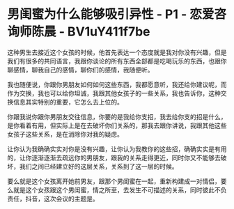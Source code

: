 # 男闺蜜为什么能够吸引异性 - P1 - 恋爱咨询师陈晨 - BV1uY411f7be

这种男生去接近这个女孩的时候，他首先表达一个态度就是我对你没有兴趣，但是我们有很多的共同语言，我跟你谈论的所有东西全部都是吃喝玩乐的东西，也跟你聊感情，聊我自己的感情，聊你们的感情，我随便听。

我也随便说，你跟你男朋友如何如何这些东西，我都愿意听，我还给你建议呢，而作为交换，我也可以给你坦诚，我跟其他女孩子的一些关系，我也告诉你，这种交换信息其实特别的重要，它怎么去上位的。

你跟我说你跟你男朋友交往信息，你要的是我给你支招，我去给你支的招是什么，是你看着有用，但实际上是在去破坏你们关系的，那我去跟你讲说，我跟其他这些女孩子这些关系，是在消除你对我的疑虑。

让你认为我确确实实对你是没有兴趣，让你认为我教你的这些招，确确实实是有用的，让你逐渐逐渐去疏远你的男朋友，跟我的关系走得更近，同时你又不能够去破坏，我们之间已经建立好的这层关系，关系到了这一层的时候。

要么就是这个女孩离开她前男友，跟那个男闺蜜在一起，重新构建成一对情侣，要么就是这个女孩跟这个男闺蜜，情之所至，去发生不可描述的关系，同时彼此不负责任，抖音，这次会议的主题是。

